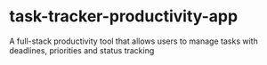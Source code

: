# task-tracker-productivity-app
A full-stack productivity tool that allows users to manage tasks with deadlines, priorities and status tracking
